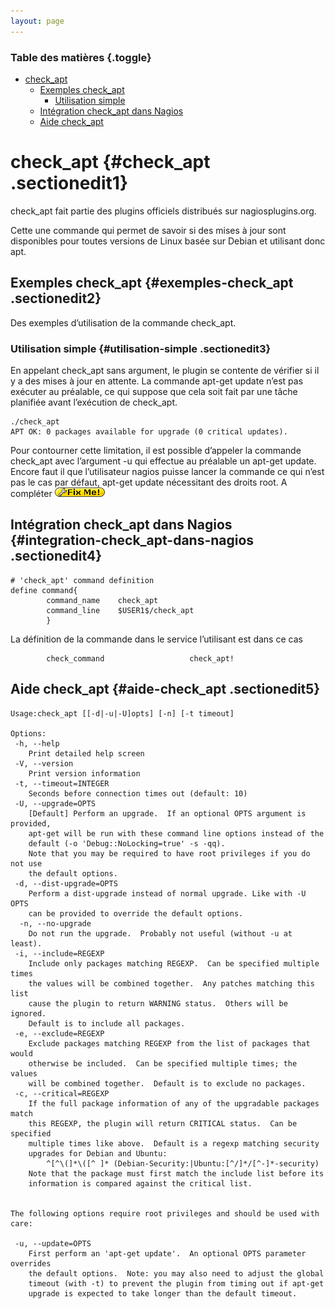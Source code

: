 ```yaml
---
layout: page
---
```


### Table des matières {.toggle}

-   [check\_apt](check_apt.html#check_apt)
    -   [Exemples check\_apt](check_apt.html#exemples-check_apt)
        -   [Utilisation simple](check_apt.html#utilisation-simple)
    -   [Intégration check\_apt dans
        Nagios](check_apt.html#integration-check_apt-dans-nagios)
    -   [Aide check\_apt](check_apt.html#aide-check_apt)

check\_apt {#check_apt .sectionedit1}
==========

check\_apt fait partie des plugins officiels distribués sur
nagiosplugins.org.

Cette une commande qui permet de savoir si des mises à jour sont
disponibles pour toutes versions de Linux basée sur Debian et utilisant
donc apt.

Exemples check\_apt {#exemples-check_apt .sectionedit2}
-------------------

Des exemples d’utilisation de la commande check\_apt.

### Utilisation simple {#utilisation-simple .sectionedit3}

En appelant check\_apt sans argument, le plugin se contente de vérifier
si il y a des mises à jour en attente. La commande apt-get update n’est
pas exécuter au préalable, ce qui suppose que cela soit fait par une
tâche planifiée avant l’exécution de check\_apt.

~~~~ {.code}
./check_apt 
APT OK: 0 packages available for upgrade (0 critical updates).
~~~~

Pour contourner cette limitation, il est possible d’appeler la commande
check\_apt avec l’argument -u qui effectue au préalable un apt-get
update. Encore faut il que l’utilisateur nagios puisse lancer la
commande ce qui n’est pas le cas par défaut, apt-get update nécessitant
des droits root. A compléter
![FIXME](../../../../lib/images/smileys/fixme.gif)

Intégration check\_apt dans Nagios {#integration-check_apt-dans-nagios .sectionedit4}
----------------------------------

~~~~ {.code}
# 'check_apt' command definition
define command{
        command_name    check_apt
        command_line    $USER1$/check_apt
        }
~~~~

La définition de la commande dans le service l’utilisant est dans ce cas

~~~~ {.code}
        check_command                   check_apt!
~~~~

Aide check\_apt {#aide-check_apt .sectionedit5}
---------------

~~~~ {.code}
Usage:check_apt [[-d|-u|-U]opts] [-n] [-t timeout]

Options:
 -h, --help
    Print detailed help screen
 -V, --version
    Print version information
 -t, --timeout=INTEGER
    Seconds before connection times out (default: 10)
 -U, --upgrade=OPTS
    [Default] Perform an upgrade.  If an optional OPTS argument is provided,
    apt-get will be run with these command line options instead of the
    default (-o 'Debug::NoLocking=true' -s -qq).
    Note that you may be required to have root privileges if you do not use
    the default options.
 -d, --dist-upgrade=OPTS
    Perform a dist-upgrade instead of normal upgrade. Like with -U OPTS
    can be provided to override the default options.
  -n, --no-upgrade
    Do not run the upgrade.  Probably not useful (without -u at least).
 -i, --include=REGEXP
    Include only packages matching REGEXP.  Can be specified multiple times
    the values will be combined together.  Any patches matching this list
    cause the plugin to return WARNING status.  Others will be ignored.
    Default is to include all packages.
 -e, --exclude=REGEXP
    Exclude packages matching REGEXP from the list of packages that would
    otherwise be included.  Can be specified multiple times; the values
    will be combined together.  Default is to exclude no packages.
 -c, --critical=REGEXP
    If the full package information of any of the upgradable packages match
    this REGEXP, the plugin will return CRITICAL status.  Can be specified
    multiple times like above.  Default is a regexp matching security
    upgrades for Debian and Ubuntu:
        ^[^\(]*\([^ ]* (Debian-Security:|Ubuntu:[^/]*/[^-]*-security)
    Note that the package must first match the include list before its
    information is compared against the critical list.


The following options require root privileges and should be used with care:

 -u, --update=OPTS
    First perform an 'apt-get update'.  An optional OPTS parameter overrides
    the default options.  Note: you may also need to adjust the global
    timeout (with -t) to prevent the plugin from timing out if apt-get
    upgrade is expected to take longer than the default timeout.
~~~~
